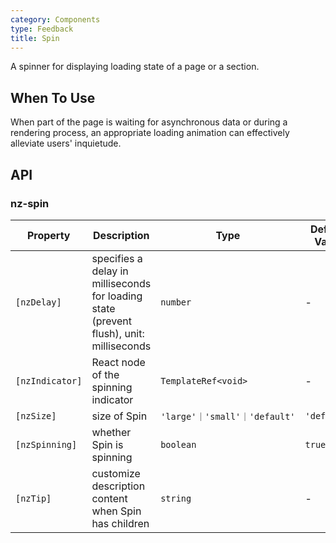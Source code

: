 ```yaml
---
category: Components
type: Feedback
title: Spin
---
```


A spinner for displaying loading state of a page or a section.

## When To Use

When part of the page is waiting for asynchronous data or during a rendering process, an appropriate loading animation can effectively alleviate users' inquietude.

## API

### nz-spin

| Property | Description | Type | Default Value |
| -------- | ----------- | ---- | ------------- |
| `[nzDelay]` | specifies a delay in milliseconds for loading state (prevent flush), unit: milliseconds | `number` | - |
| `[nzIndicator]` | React node of the spinning indicator | `TemplateRef<void>` | - |
| `[nzSize]` | size of Spin | `'large'｜'small'｜'default'` | `'default'` |
| `[nzSpinning]` | whether Spin is spinning | `boolean` | `true` |
| `[nzTip]` | customize description content when Spin has children | `string` | - |

